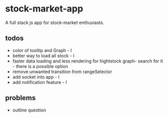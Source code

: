 # stock-market-app
A full stack js app for stock-market enthusiasts.


## todos
* color of tooltip and Graph - I
* better way to load all stock - I
* faster data loading and less rendering for hightstock graph- search for it - there is a possible option
* remove unwanted transition from rangeSelector
* add socket into app - I
* add notification feature - I 

## problems
* outline question
